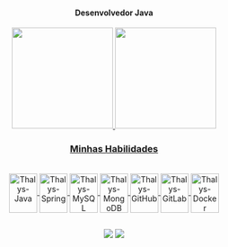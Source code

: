 <div align="center"><h4>Desenvolvedor Java</h4></div>

<div align="center">
  <a href="https://github.com/thalyshenrique7">
  <img height="180em" src="https://github-readme-stats.vercel.app/api?username=thalyshenrique7&show_icons=true&theme=github_dark_dimmed&include_all_commits=true&count_private=true"/>
  <img height="180em" src="https://github-readme-stats.vercel.app/api/top-langs/?username=thalyshenrique7&layout=compact&langs_count=7&theme=github_dark_dimmed"/>
</div>

  <div align="center"><h3>Minhas Habilidades</h3></div>
<div align="center" style="display: inline_block"><br>
  <img align="center" alt="Thalys-Java" width="50" height="70" src="https://cdn.jsdelivr.net/gh/devicons/devicon/icons/java/java-original-wordmark.svg" />
  <img align="center" alt="Thalys-Spring" width="50" height="70" src="https://cdn.jsdelivr.net/gh/devicons/devicon/icons/spring/spring-original.svg" />
  <img align="center" alt="Thalys-MySQL" width="50" height="70" src="https://cdn.jsdelivr.net/gh/devicons/devicon/icons/mysql/mysql-original-wordmark.svg" />
  <img align="center" alt="Thalys-MongoDB" width="50" height="70" src="https://cdn.jsdelivr.net/gh/devicons/devicon/icons/mongodb/mongodb-original-wordmark.svg" />
  <img align="center" alt="Thalys-GitHub" width="50" height="70" src="https://cdn.jsdelivr.net/gh/devicons/devicon/icons/github/github-original-wordmark.svg" />
  <img align="center" alt="Thalys-GitLab" width="50" height="70" src="https://cdn.jsdelivr.net/gh/devicons/devicon/icons/gitlab/gitlab-original.svg" />
  <img align="center" alt="Thalys-Docker" width="50" height="70" src="https://cdn.jsdelivr.net/gh/devicons/devicon/icons/docker/docker-original-wordmark.svg" />
</div>

##
 
<div align="center"> 
  <a href="https://www.linkedin.com/in/thalyshenrique7/" target="_blank"><img src="https://img.shields.io/badge/LinkedIn-0077B5?style=for-the-badge&logo=linkedin&logoColor=white" target="_blank"></a> 
  <a href = "mailto:contato_devthalys@hotmail.com"><img src="https://img.shields.io/badge/Microsoft_Outlook-0078D4?style=for-the-badge&logo=microsoft-outlook&logoColor=white" target="_blank"></a>
</div>
